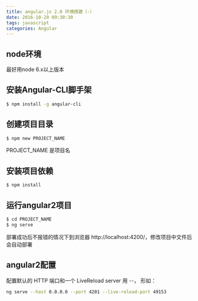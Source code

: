 ```yaml
---
title: angular.js 2.0 环境搭建（-）
date: 2016-10-20 09:30:30
tags: javascript
categories: Angular
---
```

## node环境
最好用node 6.x以上版本
## 安装Angular-CLI脚手架
``` bash
$ npm install -g angular-cli
```
## 创建项目目录
``` bash
$ npm new PROJECT_NAME
```
PROJECT_NAME 是项目名
## 安装项目依赖
``` bash
$ npm install
```
## 运行angular2项目
``` bash
$ cd PROJECT_NAME
$ ng serve
```
部署成功后不报错的情况下到浏览器 http://localhost:4200/，修改项目中文件后会自动部署
## angular2配置
配置默认的 HTTP 端口和一个 LiveReload server 用 --， 形如：
``` bash
ng serve --host 0.0.0.0 --port 4201 --live-reload-port 49153
```

